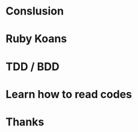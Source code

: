 <!SLIDE conclusion subsection>
# Conslusion #

<!SLIDE rubykoans>
# Ruby Koans #

<!SLIDE tdd/bdd>
# TDD / BDD #

<!SLIDE read_codes>
# Learn how to read codes #

<!SLIDE thanks>
# Thanks #